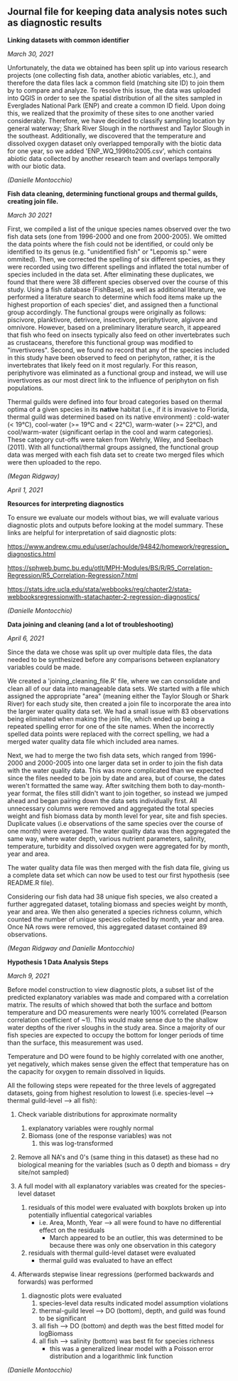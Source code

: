 ## Journal file for keeping data analysis notes such as diagnostic results

__Linking datasets with common identifier__

_March 30, 2021_

Unfortunately, the data we obtained has been split up into various research projects (one collecting fish data, another abiotic variables, etc.), and therefore the data files lack a common field (matching site ID) to join them by to compare and analyze. To resolve this issue, the data was uploaded into QGIS in order to see the spatial distribution of all the sites sampled in Everglades National Park (ENP) and create a common ID field. Upon doing this, we realized that the proximity of these sites to one another varied considerably. Therefore, we have decided to classify sampling location by general waterway; Shark River Slough in the northwest and Taylor Slough in the southeast. Additionally, we discovered that the temperature and dissolved oxygen dataset only overlapped temporally with the biotic data for one year, so we added 'ENP_WQ_1996to2005.csv', which contains abiotic data collected by another research team and overlaps temporally with our biotic data. 

_(Danielle Montocchio)_

__Fish data cleaning, determining functional groups and thermal guilds, creating join file.__

_March 30 2021_

First, we compiled a list of the unique species names observed over the two fish data sets (one from 1996-2000 and one from 2000-2005). We omitted the data points where the fish could not be identified, or could only be identified to its genus (e.g. "unidentified fish" or "Lepomis sp." were ommited). Then, we corrected the spelling of six different species, as they were recorded using two different spellings and inflated the total number of species included in the data set. After eliminating these duplicates, we found that there were 38 different species observed over the course of this study. Using a fish database (FishBase), as well as additional literature, we performed a literature search to determine which food items make up the highest proportion of each species' diet, and assigned then a functional group accordingly. The functional groups were originally as follows: piscivore, planktivore, detrivore, insectivore, periphytivore, algivore and omnivore. However, based on a preliminary literature search, it appeared that fish who feed on insects typically also feed on other invertebrates such as crustaceans, therefore this functional group was modified to "invertivores". Second, we found no record that any of the species included in this study have been observed to feed on periphyton, rather, it is the invertebrates that likely feed on it most regularly. For this reason, periphytivore was eliminated as a functional group and instead, we will use invertivores as our most direct link to the influence of periphyton on fish populations. 

Thermal guilds were defined into four broad categories based on thermal optima of a given species in its __native__ habitat (i.e., if it is invasive to Florida, thermal guild was determined based on its native environment) : cold-water (< 19&deg;C), cool-water (>= 19&deg;C and < 22&deg;C), warm-water (>= 22&deg;C), and cool/warm-water (significant oerlap in the cool and warm categories). These category cut-offs were taken from Wehrly, Wiley, and Seelbach (2011). With all functional/thermal groups assigned, the functional group data was merged with each fish data set to create two merged files which were then uploaded to the repo.

_(Megan Ridgway)_

_April 1, 2021_

__Resources for interpreting diagnostics__

To ensure we evaluate our models without bias, we will evaluate various diagnostic plots and outputs before looking at the model summary. These links are helpful for interpretation of said diagnostic plots:

https://www.andrew.cmu.edu/user/achoulde/94842/homework/regression_diagnostics.html 

https://sphweb.bumc.bu.edu/otlt/MPH-Modules/BS/R/R5_Correlation-Regression/R5_Correlation-Regression7.html

https://stats.idre.ucla.edu/stata/webbooks/reg/chapter2/stata-webbooksregressionwith-statachapter-2-regression-diagnostics/

_(Danielle Montocchio)_

__Data joining and cleaning (and a lot of troubleshooting)__

_April 6, 2021_

Since the data we chose was split up over multiple data files, the data needed to be synthesized before any comparisons between explanatory variables could be made. 

We created a 'joining_cleaning_file.R' file, where we can consolidate and clean all of our data into manageable data sets. We started with a file which assigned the appropriate "area" (meaning either the Taylor Slough or Shark River) for each study site, then created a join file to incorporate the area into the larger water quality data set. We had a small issue with 83 observations being eliminated when making the join file, which ended up being a repeated spelling error for one of the site names. When the incorrectly spelled data points were replaced with the correct spelling, we had a merged water quality data file which included area names. 

Next, we had to merge the two fish data sets, which ranged from 1996-2000 and 2000-2005 into one larger data set in order to join the fish data with the water quality data. This was more complicated than we expected since the files needed to be join by date and area, but of course, the dates weren't formatted the same way. After switching them both to day-month-year format, the files still didn't want to join together, so instead we jumped ahead and began pairing down the data sets individually first. All unnecessary columns were removed and aggregated the total species weight and fish biomass data by month level for year, site and fish species. Duplicate values (i.e observations of the same species over the course of one month) were averaged. The water quality data was then aggregated the same way, where water depth, various nutrient parameters, salinity, temperature, turbidity and dissolved oxygen were aggregated for by month, year and area. 

The water quality data file was then merged with the fish data file, giving us a complete data set which can now be used to test our first hypothesis (see README.R file). 

Considering our fish data had 38 unique fish species, we also created a further aggregated dataset, totaling biomass and species weight by month, year and area. We then also generated a species richness column, which counted the number of unique species collected by month, year and area. Once NA rows were removed, this aggregated dataset contained 89 observations.

_(Megan Ridgway and Danielle Montocchio)_

__Hypothesis 1 Data Analysis Steps__

_March 9, 2021_

Before model construction to view diagnostic plots, a subset list of the predicted explanatory variables was made and compared with a correlation matrix. The results of which showed that both the surface and bottom temperature and DO measurements were nearly 100% correlated (Pearson correlation coefficient of ~1). This would make sense due to the shallow water depths of the river sloughs in the study area. Since a majority of our fish species are expected to occupy the bottom for longer periods of time than the surface, this measurement was used.

Temperature and DO were found to be highly correlated with one another, yet negatively, which makes sense given the effect that temperature has on the capacity for oxygen to remain dissolved in liquids.

All the following steps were repeated for the three levels of aggregated datasets, going from highest resolution to lowest (i.e. species-level --> thermal guild-level --> all fish):

  1. Check variable distributions for approximate normality
      1. explanatory variables were roughly normal
      2. Biomass (one of the response variables) was not
          1. this was log-transformed
    
  2. Remove all NA's and 0's (same thing in this dataset) as these had no biological meaning for the variables (such as 0 depth and biomass = dry site/not sampled)
 
  3. A full model with all explanatory variables was created for the species-level dataset
      1. residuals of this model were evaluated with boxplots broken up into potentially influential categorical variables
          * i.e. Area, Month, Year --> all were found to have no differential effect on the residuals
              * March appeared to be an outlier, this was determined to be because there was only one observation in this category
      2. residuals with thermal guild-level dataset were evaluated
          * thermal guild was evaluated to have an effect

  4. Afterwards stepwise linear regressions (performed backwards and forwards) was performed
      1. diagnostic plots were evaluated
          1. species-level data results indicated model assumption violations
          2. thermal-guild level --> DO (bottom), depth, and guild was found to be significant
          3. all fish --> DO (bottom) and depth was the best fitted model for logBiomass
          4. all fish --> salinity (bottom) was best fit for species richness
              * this was a generalized linear model with a Poisson error distribution and a logarithmic link function

_(Danielle Montocchio)_
